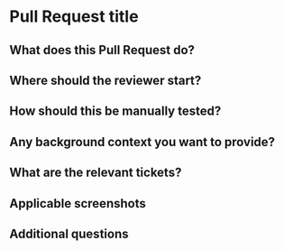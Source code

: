 # Pull Request title

## What does this Pull Request do?

## Where should the reviewer start?

## How should this be manually tested?

## Any background context you want to provide?

## What are the relevant tickets?

## Applicable screenshots

## Additional questions
